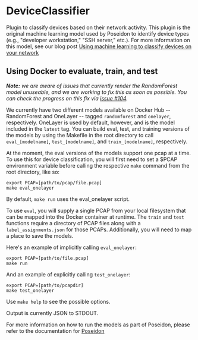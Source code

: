 # DeviceClassifier

Plugin to classify devices based on their network activity. This plugin is the
original machine learning model used by Poseidon to identify device types (e.g.,
"developer workstation," "SSH server," etc.). For more information on this model, 
see our blog post [Using machine learning to classify devices on your network](https://blog.cyberreboot.org/using-machine-learning-to-classify-devices-on-your-network-e9bb98cbfdb6)


## Using Docker to evaluate, train, and test

_**Note:** we are aware of issues that currently render the RandomForest model
unuseable, and we are working to fix this as soon as possible. You can check the 
progress on this fix via [issue #104](https://github.com/CyberReboot/PoseidonML/issues/104)._

We currently have two different models available on Docker Hub -- RandomForest and 
OneLayer -- tagged `randomforest` and `onelayer`, respectively. OneLayer is used by 
default, however, and is the model included in the `latest` tag. You can build 
eval, test, and training versions of the models by using the Makefile in the root
directory to call `eval_[modelname]`, `test_[modelname]`, and `train_[modelname]`, 
respectively. 

At the moment, the eval versions of the models support one pcap at a time. To use
this for device classification, you will first need to set a $PCAP environment 
variable before calling the respective `make` command from the root directory, like 
so:

```
export PCAP=[path/to/pcap/file.pcap]
make eval_onelayer
```
By default, `make run` uses the eval_onelayer script.

To use `eval`, you will supply a single PCAP from your local filesystem that can 
be mapped into the Docker container at runtime.  The `train` and `test` functions
require a directory of PCAP files along with a `label_assignments.json` for
those PCAPs. Additionally, you will need to map a place to save the models.

Here's an example of implicitly calling `eval_onelayer`:
```
export PCAP=[path/to/file.pcap]
make run
```

And an example of explicitly calling `test_onelayer`:
```
export PCAP=[path/to/pcapdir]
make test_onelayer
```

Use `make help` to see the possible options.

Output is currently JSON to STDOUT.

For more information on how to run the models as part of Poseidon, please refer 
to the documentation for [Poseidon](https://github.com/CyberReboot/poseidon)
